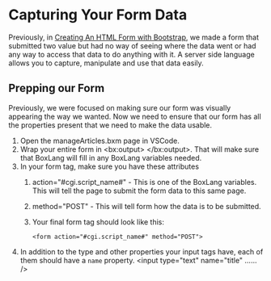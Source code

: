 # Capturing Your Form Data

Previously, in [Creating An HTML Form with Bootstrap](../../week-2-review-of-html-and-css/creating-an-html-form-with-bootstrap.md), we made a form that submitted two value but had no way of seeing where the data went or had any way to access that data to do anything with it. A server side language allows you to capture, manipulate and use that data easily.&#x20;

## Prepping our Form

Previously, we were focused on making sure our form was visually appearing the way we wanted. Now we need to ensure that our form has all the properties present that we need to make the data usable.&#x20;

1. Open the manageArticles.bxm page in VSCode.&#x20;
2. Wrap your entire form in \<bx:output>     \</bx:output>. That will make sure that BoxLang will fill in any BoxLang variables needed.&#x20;
3. In your form tag, make sure you have these attributes
   1. action="#cgi.script\_name#" - This is one of the BoxLang variables. This will tell the page to submit the form data to this same page.&#x20;
   2. method="POST"  - This will tell form how the data is to be submitted.&#x20;
   3.  Your final form tag should look like this:&#x20;

       ```boxlang
       <form action="#cgi.script_name#" method="POST">
       ```
4. In addition to the type and other properties your input tags have, each of them should have a `name` property. \<input type="text" name="title" ...... />
